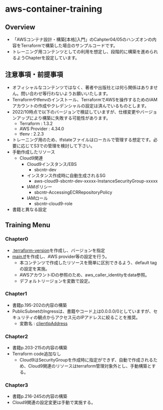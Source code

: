 # aws-container-training

## Overview
- 「AWSコンテナ設計・構築[本格]入門」のCahpter04/05のハンズオンの内容をTerraformで構築した場合のサンプルコードです。
- トレーニング用コンテンツとしての利用を想定し、段階的に構築を進められるようChapterを設定しています。

## 注意事項・前提事項
- オフィシャルなコンテンツではなく、著者や出版社とは何ら関係はありません。問い合わせ等行わないようお願いいたします。
- Terraformやtfenvのインストール、TerraformでAWSを操作するためのIAMアカウントの作成やクレデンシャルの設定は済んでいるものとします。
- 2022/10時点で以下のバージョンで検証していますが、仕様変更やバージョンアップにより構築に失敗する可能性があります。
  - Terraform : 1.3.2
  - AWS Provider : 4.34.0
  - tfenv : 2.2.3
- トレーニング用のため、tfstateファイルはローカルで管理する想定です。必要に応じてS3での管理を検討して下さい。
- 手動作成したリソース
  - Cloud9関連
    - Cloud9インスタンス/EBS
      - sbcntr-dev
    - インスタンス作成時に自動生成されるSG
      - aws-cloud9-sbcntr-dev-xxxxx-InstanceSecurityGroup-xxxxx
    - IAMポリシー
      - sbcntr-AccessingECRRepositoryPolicy
    - IAMロール
      - sbcntr-cloud9-role
- 書籍と異なる設定

## Training Menu
### Chapter0
- [.terraform-version](./.terraform-version)を作成し、バージョンを指定
- [main.tf](./main.tf)を作成し、AWS provider等の設定を行う。
  - 本コンテンツで作成したリソースを簡単に区別できるよう、default tagの設定を実施。
  - AWSアカウントIDの参照のため、aws_caller_identityをdata参照。
  - デフォルトリージョンを変数で設定。

### Chapter1
- 書籍p.195-202の内容の構築
- PublicSubnetのIngressは、書籍やコード上は0.0.0.0/0としていますが、セキュリティの観点からアクセス元のIPアドレスに絞ることを推奨。
  - 変数名 : [clientIpAddress](./main.tf#L26-L27)

### Chapter2
- 書籍p.203-215の内容の構築
- Terraform code追加なし
  - Cloud9はSecurityGroupを作成時に指定ができず、自動で作成されるため、Cloud9関連のリソースはterraform管理対象外とし、手動構築とする。

### Chapter3
- 書籍p.216-245の内容の構築
- Cloud9関連の設定変更は手動で実施する。
